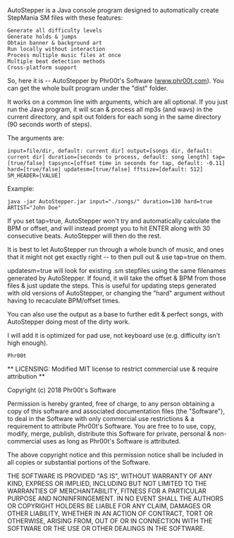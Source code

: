 AutoStepper is a Java console program designed to automatically create StepMania SM files with these features:

    Generate all difficulty levels
    Generate holds & jumps
    Obtain banner & background art
    Run locally without interaction
    Process multiple music files at once
    Multiple beat detection methods
    Cross-platform support

So, here it is -- AutoStepper by Phr00t's Software (www.phr00t.com). You can get the whole built program under the "dist" folder.

It works on a common line with arguments, which are all optional. If you just run the Java program, it will scan & process all mp3s (and wavs) in the current directory, and spit out folders for each song in the same directory (90 seconds worth of steps).

The arguments are:

    input=file/dir, default: current dir] output=[songs dir, default: current dir] duration=[seconds to process, default: song length] tap=[true/false] tapsync=[offset time in seconds for tap, default: -0.11] hard=[true/false] updatesm=[true/false] fftsize=[default: 512] SM_HEADER=[VALUE]
    
Example:

    java -jar AutoStepper.jar input="./songs/" duration=130 hard=true ARTIST="John Doe"

If you set tap=true, AutoStepper won't try and automatically calculate the BPM or offset, and will instead prompt you to hit ENTER along with 30 consecutive beats. AutoStepper will then do the rest.

It is best to let AutoStepper run through a whole bunch of music, and ones that it might not get exactly right -- to then pull out & use tap=true on them.

updatesm=true will look for existing .sm stepfiles using the same filenames generated by AutoStepper. If found, it will take the offset & BPM from those files & just update the steps. This is useful for updating steps generated with old versions of AutoStepper, or changing the "hard" argument without having to recaculate BPM/offset times.

You can also use the output as a base to further edit & perfect songs, with AutoStepper doing most of the dirty work.

I will add it is optimized for pad use, not keyboard use (e.g. difficulty isn't high enough).

    Phr00t

** LICENSING: Modified MIT license to restrict commercial use & require attribution **

Copyright (c) 2018 Phr00t's Software

Permission is hereby granted, free of charge, to any person obtaining a copy
of this software and associated documentation files (the "Software"), to deal
in the Software with only commercial use restrictions & a requirement to
attribute Phr00t's Software. You are free to to use, copy, modify, merge, publish,
distribute this Software for private, personal & non-commercial uses as long
as Phr00t's Software is attributed.

The above copyright notice and this permission notice shall be included in all
copies or substantial portions of the Software.

THE SOFTWARE IS PROVIDED "AS IS", WITHOUT WARRANTY OF ANY KIND, EXPRESS OR
IMPLIED, INCLUDING BUT NOT LIMITED TO THE WARRANTIES OF MERCHANTABILITY,
FITNESS FOR A PARTICULAR PURPOSE AND NONINFRINGEMENT. IN NO EVENT SHALL THE
AUTHORS OR COPYRIGHT HOLDERS BE LIABLE FOR ANY CLAIM, DAMAGES OR OTHER
LIABILITY, WHETHER IN AN ACTION OF CONTRACT, TORT OR OTHERWISE, ARISING FROM,
OUT OF OR IN CONNECTION WITH THE SOFTWARE OR THE USE OR OTHER DEALINGS IN THE
SOFTWARE.

